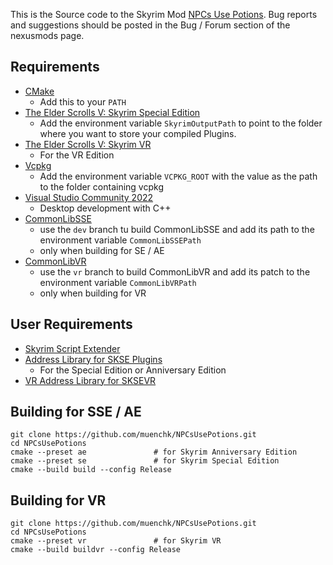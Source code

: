 This is the Source code to the Skyrim Mod [NPCs Use Potions](https://www.nexusmods.com/skyrimspecialedition/mods/67489).
Bug reports and suggestions should be posted in the Bug / Forum section of the nexusmods page.

## Requirements
* [CMake](https://cmake.org/)
	* Add this to your `PATH`
* [The Elder Scrolls V: Skyrim Special Edition](https://store.steampowered.com/app/489830)
	* Add the environment variable `SkyrimOutputPath` to point to the folder where you want to store your compiled Plugins.
* [The Elder Scrolls V: Skyrim VR](https://store.steampowered.com/app/611670)
	* For the VR Edition
* [Vcpkg](https://github.com/microsoft/vcpkg)
	* Add the environment variable `VCPKG_ROOT` with the value as the path to the folder containing vcpkg
* [Visual Studio Community 2022](https://visualstudio.microsoft.com/)
	* Desktop development with C++
* [CommonLibSSE](https://github.com/powerof3/CommonLibSSE)
	* use the `dev` branch tu build CommonLibSSE and add its path to the environment variable `CommonLibSSEPath`
	* only when building for SE / AE
* [CommonLibVR](https://github.com/alandtse/CommonLibVR)
	* use the `vr` branch to build CommonLibVR and add its patch to the environment variable `CommonLibVRPath`
	* only when building for VR

## User Requirements
* [Skyrim Script Extender](https://skse.silverlock.org/)
* [Address Library for SKSE Plugins](https://www.nexusmods.com/skyrimspecialedition/mods/32444)
	* For the Special Edition or Anniversary Edition
* [VR Address Library for SKSEVR](https://www.nexusmods.com/skyrimspecialedition/mods/58101)

## Building for SSE / AE
```
git clone https://github.com/muenchk/NPCsUsePotions.git
cd NPCsUsePotions
cmake --preset ae 				# for Skyrim Anniversary Edition
cmake --preset se				# for Skyrim Special Edition
cmake --build build --config Release
```

## Building for VR
```
git clone https://github.com/muenchk/NPCsUsePotions.git
cd NPCsUsePotions
cmake --preset vr				# for Skyrim VR
cmake --build buildvr --config Release
```